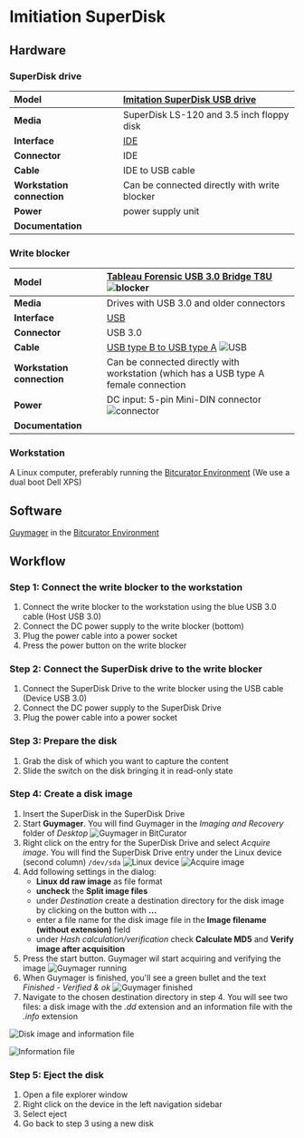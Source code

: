 # Imitiation SuperDisk

## Hardware

### SuperDisk drive

|**Model**|[Imitation SuperDisk USB drive](https://web.archive.org/web/20150813195555/http://www.cnet.com/products/imation-superdisk-ls-120-superdisk-drive-usb-series/specs/) |
|:--|:--|
|**Media**|SuperDisk LS-120 and 3.5 inch floppy disk|
|**Interface**|[IDE](https://www.wikidata.org/wiki/Q230360)|
|**Connector**|IDE|
|**Cable**|IDE to USB cable|
|**Workstation connection**|Can be connected directly with write blocker|
|**Power**| power supply unit |
|**Documentation**| |

### Write blocker

|**Model**|[Tableau Forensic USB 3.0 Bridge T8U](https://web.archive.org/web/20180409191526/https://www.guidancesoftware.com/tableau/hardware//t8u) ![blocker](images/blocker.jpg)|
|:--|:--|
|**Media**|Drives with USB 3.0 and older connectors|
|**Interface**|[USB](https://www.wikidata.org/wiki/Q42378)|
|**Connector**|USB 3.0|
|**Cable**|[USB type B to USB type A](https://commons.wikimedia.org/wiki/Category:USB_cables?uselang=nl#/media/File:A-B_Usb_Cable.jpg) ![USB](images/USB-3.jpg)|
|**Workstation connection**|Can be connected directly with workstation (which has a USB type A female connection|
|**Power**| DC input: 5-pin Mini-DIN connector ![connector](images/power-5-pin.jpg)|
|**Documentation**| |

### Workstation

A Linux computer, preferably running the [Bitcurator Environment](https://bitcurator.net/) (We use a dual boot Dell XPS)

## Software

[Guymager](https://guymager.sourceforge.io/) in the [Bitcurator Environment](https://bitcurator.net/)

## Workflow

### Step 1: Connect the write blocker to the workstation

1. Connect the write blocker to the workstation using the blue USB 3.0 cable (Host USB 3.0)
2. Connect the DC power supply to the write blocker (bottom)
3. Plug the power cable into a power socket
4. Press the power button on the write blocker

### Step 2: Connect the SuperDisk drive to the write blocker

1. Connect the SuperDisk Drive to the write blocker using the USB cable (Device USB 3.0)
2. Connect the DC power supply to the SuperDisk Drive
3. Plug the power cable into a power socket

### Step 3: Prepare the disk

1. Grab the disk of which you want to capture the content
2. Slide the switch on the disk bringing it in read-only state

### Step 4: Create a disk image

1. Insert the SuperDisk in the SuperDisk Drive
2. Start **Guymager**. You will find Guymager in the _Imaging and Recovery_ folder of _Desktop_
   ![Guymager in BitCurator](images/guymager/guymager_location.png)
3. Right click on the entry for the SuperDisk Drive and select _Acquire image_. You will find the SuperDisk Drive entry under the Linux device (second column) `/dev/sda`
    ![Linux device](images/guymager/linux_device.png)
    ![Acquire image](images/guymager/acquire_image.png)
4. Add following settings in the dialog:
   - **Linux dd raw image** as file format
   - **uncheck** the **Split image files**
   - under _Destination_ create a destination directory for the disk image by clicking on the button with **...**
   - enter a file name for the disk image file in the **Image filename (without extension)** field
   - under _Hash calculation/verification_ check **Calculate MD5** and **Verify image after acquisition**
5. Press the start button. Guymager wil start acquiring and verifying the image
    ![Guymager running](images/guymager/guymager_running.png)
6. When Guymager is finished, you'll see a green bullet and the text _Finished - Verified & ok_
   ![Guymager finished](images/guymager/guymager_finished.png)
7. Navigate to the chosen destination directory in step 4. You will see two files: a disk image with the _.dd_ extension and an information file with the _.info_ extension

![Disk image and information file](images/guymager/diskimage_log.png)

![Information file](images/guymager/guymager_info_file.png)

### Step 5: Eject the disk

1. Open a file explorer window
2. Right click on the device in the left navigation sidebar
3. Select eject
4. Go back to step 3 using a new disk
